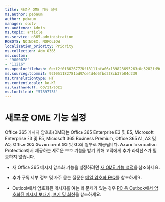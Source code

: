 ```yaml
---
title: 새로운 OME 기능 설정
ms.author: pebaum
author: pebaum
manager: scotv
ms.audience: Admin
ms.topic: article
ms.service: o365-administration
ROBOTS: NOINDEX, NOFOLLOW
localization_priority: Priority
ms.collection: Adm_O365
ms.custom:
- "9000078"
- "11216"
ms.openlocfilehash: 0edf2f0f86267726ff8111bfa06c139823695263c0c3282fd96af0623f91cbaf
ms.sourcegitcommit: 920051182781bd97ce4d4d6fbd268cb37b84d239
ms.translationtype: HT
ms.contentlocale: ko-KR
ms.lasthandoff: 08/11/2021
ms.locfileid: "57897758"
---
```

# <a name="set-up-new-ome-capabilities"></a>새로운 OME 기능 설정

Office 365 메시지 암호화(OME)는 Office 365 Enterprise E3 및 E5, Microsoft Enterprise E3 및 E5, Microsoft 365 Business Premium, Office 365 A1, A3 및 A5, Office 365 Government G3 및 G5의 일부로 제공됩니다. Azure Information Protection에서 제공하는 새로운 보호 기능을 받기 위해 고객에게 추가 라이선스가 필요하지 않습니다. 

- 새 Office 365 메시지 암호화 기능을 설정하려면 [새 OME 기능 설정](https://docs.microsoft.com/microsoft-365/compliance/set-up-new-message-encryption-capabilities)을 참조하세요.

- 추가 구독 세부 정보 및 자주 묻는 질문은 [메일 암호화 FAQ](https://docs.microsoft.com/microsoft-365/compliance/ome-faq#what-subscriptions-do-i-need-to-use-the-new-ome-capabilities-)를 참조하세요.

- Outlook에서 암호화된 메시지를 여는 데 문제가 있는 경우 [PC 용 Outlook에서 암호화된 메시지 보내기, 보기 및 회신](https://support.microsoft.com/en-us/topic/send-view-and-reply-to-encrypted-messages-in-outlook-for-pc-eaa43495-9bbb-4fca-922a-df90dee51980?ui=en-us&rs=en-us&ad=us)을 참조하세요.